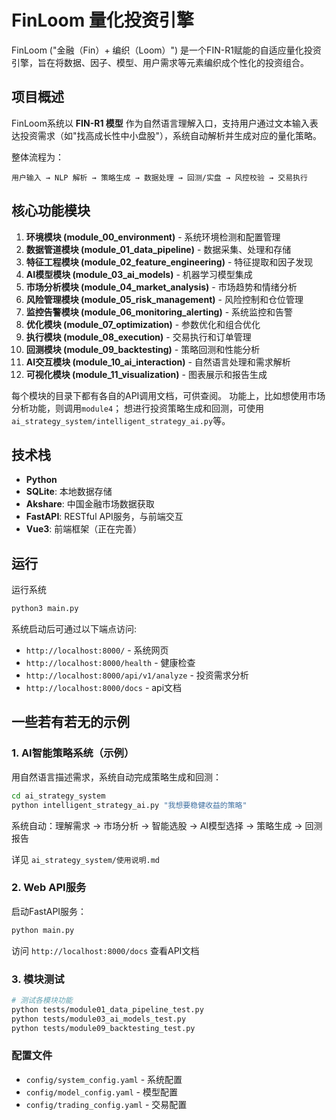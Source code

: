 # FinLoom 量化投资引擎

FinLoom ("金融（Fin）+ 编织（Loom）") 是一个FIN-R1赋能的自适应量化投资引擎，旨在将数据、因子、模型、用户需求等元素编织成个性化的投资组合。

## 项目概述

FinLoom系统以 **FIN-R1 模型** 作为自然语言理解入口，支持用户通过文本输入表达投资需求（如"找高成长性中小盘股"），系统自动解析并生成对应的量化策略。

整体流程为：
```
用户输入 → NLP 解析 → 策略生成 → 数据处理 → 回测/实盘 → 风控校验 → 交易执行
```

## 核心功能模块

1. **环境模块 (module_00_environment)** - 系统环境检测和配置管理
2. **数据管道模块 (module_01_data_pipeline)** - 数据采集、处理和存储
3. **特征工程模块 (module_02_feature_engineering)** - 特征提取和因子发现
4. **AI模型模块 (module_03_ai_models)** - 机器学习模型集成
5. **市场分析模块 (module_04_market_analysis)** - 市场趋势和情绪分析
6. **风险管理模块 (module_05_risk_management)** - 风险控制和仓位管理
7. **监控告警模块 (module_06_monitoring_alerting)** - 系统监控和告警
8. **优化模块 (module_07_optimization)** - 参数优化和组合优化
9. **执行模块 (module_08_execution)** - 交易执行和订单管理
10. **回测模块 (module_09_backtesting)** - 策略回测和性能分析
11. **AI交互模块 (module_10_ai_interaction)** - 自然语言处理和需求解析
12. **可视化模块 (module_11_visualization)** - 图表展示和报告生成

每个模块的目录下都有各自的API调用文档，可供查阅。
功能上，比如想使用市场分析功能，则调用`module4`；
想进行投资策略生成和回测，可使用`ai_strategy_system/intelligent_strategy_ai.py`等。

## 技术栈

- **Python**
- **SQLite**: 本地数据存储
- **Akshare**: 中国金融市场数据获取
- **FastAPI**: RESTful API服务，与前端交互
- **Vue3**: 前端框架（正在完善）

## 运行

运行系统

```bash
python3 main.py
```

系统启动后可通过以下端点访问:

- `http://localhost:8000/` - 系统网页
- `http://localhost:8000/health` - 健康检查
- `http://localhost:8000/api/v1/analyze` - 投资需求分析
- `http://localhost:8000/docs` - api文档

## 一些若有若无的示例

### 1. AI智能策略系统（示例）

用自然语言描述需求，系统自动完成策略生成和回测：

```bash
cd ai_strategy_system
python intelligent_strategy_ai.py "我想要稳健收益的策略"
```

系统自动：理解需求 → 市场分析 → 智能选股 → AI模型选择 → 策略生成 → 回测报告

详见 `ai_strategy_system/使用说明.md`

### 2. Web API服务

启动FastAPI服务：

```bash
python main.py
```

访问 `http://localhost:8000/docs` 查看API文档

### 3. 模块测试

```bash
# 测试各模块功能
python tests/module01_data_pipeline_test.py
python tests/module03_ai_models_test.py
python tests/module09_backtesting_test.py
```

### 配置文件

- `config/system_config.yaml` - 系统配置
- `config/model_config.yaml` - 模型配置
- `config/trading_config.yaml` - 交易配置